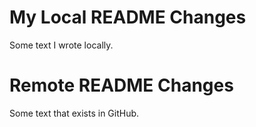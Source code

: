 # My Local README Changes
Some text I wrote locally.

# Remote README Changes
Some text that exists in GitHub.
